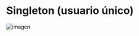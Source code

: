 # Singleton (usuario único)

![imagen](https://github.com/user-attachments/assets/3895e493-c0c2-406a-9959-30cf543ce27a)

